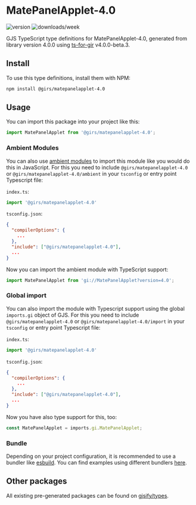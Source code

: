 
# MatePanelApplet-4.0

![version](https://img.shields.io/npm/v/@girs/matepanelapplet-4.0)
![downloads/week](https://img.shields.io/npm/dw/@girs/matepanelapplet-4.0)


GJS TypeScript type definitions for MatePanelApplet-4.0, generated from library version 4.0.0 using [ts-for-gir](https://github.com/gjsify/ts-for-gir) v4.0.0-beta.3.


## Install

To use this type definitions, install them with NPM:
```bash
npm install @girs/matepanelapplet-4.0
```

## Usage

You can import this package into your project like this:
```ts
import MatePanelApplet from '@girs/matepanelapplet-4.0';
```

### Ambient Modules

You can also use [ambient modules](https://github.com/gjsify/ts-for-gir/tree/main/packages/cli#ambient-modules) to import this module like you would do this in JavaScript.
For this you need to include `@girs/matepanelapplet-4.0` or `@girs/matepanelapplet-4.0/ambient` in your `tsconfig` or entry point Typescript file:

`index.ts`:
```ts
import '@girs/matepanelapplet-4.0'
```

`tsconfig.json`:
```json
{
  "compilerOptions": {
    ...
  },
  "include": ["@girs/matepanelapplet-4.0"],
  ...
}
```

Now you can import the ambient module with TypeScript support: 

```ts
import MatePanelApplet from 'gi://MatePanelApplet?version=4.0';
```

### Global import

You can also import the module with Typescript support using the global `imports.gi` object of GJS.
For this you need to include `@girs/matepanelapplet-4.0` or `@girs/matepanelapplet-4.0/import` in your `tsconfig` or entry point Typescript file:

`index.ts`:
```ts
import '@girs/matepanelapplet-4.0'
```

`tsconfig.json`:
```json
{
  "compilerOptions": {
    ...
  },
  "include": ["@girs/matepanelapplet-4.0"],
  ...
}
```

Now you have also type support for this, too:

```ts
const MatePanelApplet = imports.gi.MatePanelApplet;
```

### Bundle

Depending on your project configuration, it is recommended to use a bundler like [esbuild](https://esbuild.github.io/). You can find examples using different bundlers [here](https://github.com/gjsify/ts-for-gir/tree/main/examples).

## Other packages

All existing pre-generated packages can be found on [gjsify/types](https://github.com/gjsify/types).

